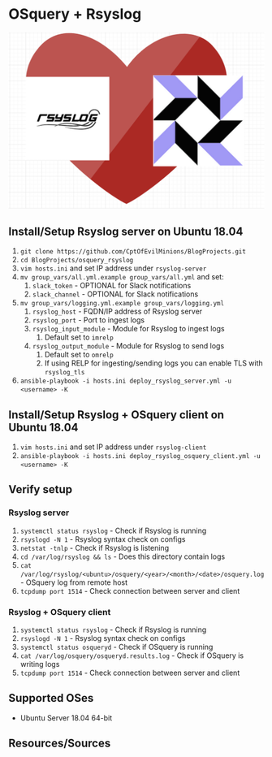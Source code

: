 # OSquery + Rsyslog

![heart](.img/heart.png)

## Install/Setup Rsyslog server on Ubuntu 18.04
1. `git clone https://github.com/CptOfEvilMinions/BlogProjects.git`
1. `cd BlogProjects/osquery_rsyslog`
1. `vim hosts.ini` and set IP address under `rsyslog-server`
1. `mv group_vars/all.yml.example group_vars/all.yml` and set:
    1. `slack_token` - OPTIONAL for Slack notifications
    1. `slack_channel` - OPTIONAL for Slack notifications
1. `mv group_vars/logging.yml.example group_vars/logging.yml`
    1. `rsyslog_host` - FQDN/IP address of Rsyslog server
    1. `rsyslog_port` - Port to ingest logs
    1. `rsyslog_input_module` - Module for Rsyslog to ingest logs 
        1. Default set to `imrelp`
    1. `rsyslog_output_module` - Module for Rsyslog to send logs
        1. Default set to `omrelp`
        1. If using RELP for ingesting/sending logs you can enable TLS with `rsyslog_tls`
1. `ansible-playbook -i hosts.ini deploy_rsyslog_server.yml -u <username> -K`

## Install/Setup Rsyslog + OSquery client on Ubuntu 18.04
1. `vim hosts.ini` and set IP address under `rsyslog-client`
1. `ansible-playbook -i hosts.ini deploy_rsyslog_osquery_client.yml -u <username> -K`

## Verify setup
### Rsyslog server
1. `systemctl status rsyslog` - Check if Rsyslog is running
1. `rsyslogd -N 1` - Rsyslog syntax check on configs
1. `netstat -tnlp` - Check if Rsyslog is listening
1. `cd /var/log/rsyslog && ls` - Does this directory contain logs
1. `cat /var/log/rsyslog/<ubuntu>/osquery/<year>/<month>/<date>/osquery.log` - OSquery log from remote host
1. `tcpdump port 1514` - Check connection between server and client

### Rsyslog + OSquery client
1. `systemctl status rsyslog` - Check if Rsyslog is running
1. `rsyslogd -N 1` - Rsyslog syntax check on configs
1. `systemctl status osqueryd` - Check if OSquery is running
1. `cat /var/log/osquery/osqueryd.results.log` - Check if OSquery is writing logs
1. `tcpdump port 1514` - Check connection between server and client


## Supported OSes 
* Ubuntu Server 18.04 64-bit

## Resources/Sources